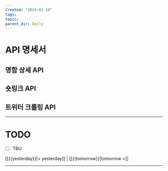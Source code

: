 ```yaml
---
Created: "2024-01-19"
tags: 
topic: 
parent_dir: Daily
---
```

# API 명세서
## 명함 상세 API

## 숏링크 API

## 트위터 크롤링 API

----
# TODO
- [ ] TBU 
  
[[{{yesterday}}|< yesterday]] | [[{{tomorrow}}|tomorrow >]]  
  
---  
